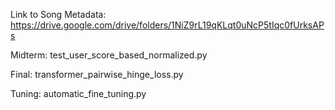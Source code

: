 Link to Song Metadata: https://drive.google.com/drive/folders/1NiZ9rL19qKLqt0uNcP5tIqc0fUrksAPs

Midterm: test_user_score_based_normalized.py

Final: transformer_pairwise_hinge_loss.py

Tuning: automatic_fine_tuning.py
